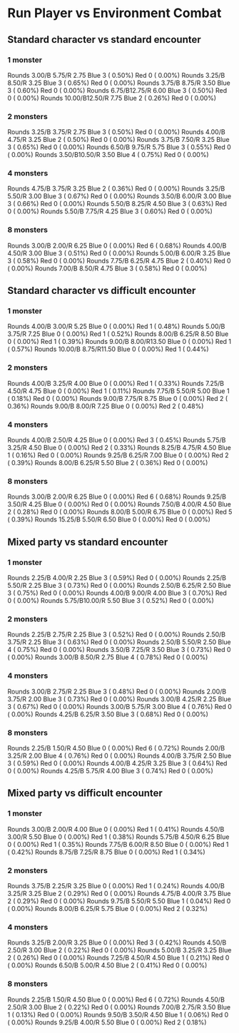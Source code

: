 # Run Player vs Environment Combat

## Standard character vs standard encounter

### 1 monster
Rounds  3.00/B 5.75/R 2.75 Blue 3 ( 0.50%) Red 0 ( 0.00%)
Rounds  3.25/B 8.50/R 3.25 Blue 3 ( 0.65%) Red 0 ( 0.00%)
Rounds  3.75/B 8.75/R 3.50 Blue 3 ( 0.60%) Red 0 ( 0.00%)
Rounds  6.75/B12.75/R 6.00 Blue 3 ( 0.50%) Red 0 ( 0.00%)
Rounds 10.00/B12.50/R 7.75 Blue 2 ( 0.26%) Red 0 ( 0.00%)

### 2 monsters
Rounds  3.25/B 3.75/R 2.75 Blue 3 ( 0.50%) Red 0 ( 0.00%)
Rounds  4.00/B 4.75/R 3.25 Blue 2 ( 0.50%) Red 0 ( 0.00%)
Rounds  3.75/B 7.50/R 3.25 Blue 3 ( 0.65%) Red 0 ( 0.00%)
Rounds  6.50/B 9.75/R 5.75 Blue 3 ( 0.55%) Red 0 ( 0.00%)
Rounds  3.50/B10.50/R 3.50 Blue 4 ( 0.75%) Red 0 ( 0.00%)

### 4 monsters
Rounds  4.75/B 3.75/R 3.25 Blue 2 ( 0.36%) Red 0 ( 0.00%)
Rounds  3.25/B 5.50/R 3.00 Blue 3 ( 0.67%) Red 0 ( 0.00%)
Rounds  3.50/B 6.00/R 3.00 Blue 3 ( 0.66%) Red 0 ( 0.00%)
Rounds  5.50/B 8.25/R 4.50 Blue 3 ( 0.63%) Red 0 ( 0.00%)
Rounds  5.50/B 7.75/R 4.25 Blue 3 ( 0.60%) Red 0 ( 0.00%)

### 8 monsters
Rounds  3.00/B 2.00/R 6.25 Blue 0 ( 0.00%) Red 6 ( 0.68%)
Rounds  4.00/B 4.50/R 3.00 Blue 3 ( 0.51%) Red 0 ( 0.00%)
Rounds  5.00/B 6.00/R 3.25 Blue 3 ( 0.58%) Red 0 ( 0.00%)
Rounds  7.75/B 6.25/R 4.75 Blue 2 ( 0.40%) Red 0 ( 0.00%)
Rounds  7.00/B 8.50/R 4.75 Blue 3 ( 0.58%) Red 0 ( 0.00%)
            

## Standard character vs difficult encounter

### 1 monster
Rounds  4.00/B 3.00/R 5.25 Blue 0 ( 0.00%) Red 1 ( 0.48%)
Rounds  5.00/B 3.75/R 7.25 Blue 0 ( 0.00%) Red 1 ( 0.52%)
Rounds  8.00/B 6.25/R 8.50 Blue 0 ( 0.00%) Red 1 ( 0.39%)
Rounds  9.00/B 8.00/R13.50 Blue 0 ( 0.00%) Red 1 ( 0.57%)
Rounds 10.00/B 8.75/R11.50 Blue 0 ( 0.00%) Red 1 ( 0.44%)

### 2 monsters
Rounds  4.00/B 3.25/R 4.00 Blue 0 ( 0.00%) Red 1 ( 0.33%)
Rounds  7.25/B 4.50/R 4.75 Blue 0 ( 0.00%) Red 1 ( 0.11%)
Rounds  7.75/B 5.50/R 5.00 Blue 1 ( 0.18%) Red 0 ( 0.00%)
Rounds  9.00/B 7.75/R 8.75 Blue 0 ( 0.00%) Red 2 ( 0.36%)
Rounds  9.00/B 8.00/R 7.25 Blue 0 ( 0.00%) Red 2 ( 0.48%)

### 4 monsters
Rounds  4.00/B 2.50/R 4.25 Blue 0 ( 0.00%) Red 3 ( 0.45%)
Rounds  5.75/B 3.25/R 4.50 Blue 0 ( 0.00%) Red 2 ( 0.33%)
Rounds  8.25/B 4.75/R 4.50 Blue 1 ( 0.16%) Red 0 ( 0.00%)
Rounds  9.25/B 6.25/R 7.00 Blue 0 ( 0.00%) Red 2 ( 0.39%)
Rounds  8.00/B 6.25/R 5.50 Blue 2 ( 0.36%) Red 0 ( 0.00%)

### 8 monsters
Rounds  3.00/B 2.00/R 6.25 Blue 0 ( 0.00%) Red 6 ( 0.68%)
Rounds  9.25/B 3.50/R 4.25 Blue 0 ( 0.00%) Red 0 ( 0.00%)
Rounds  7.50/B 4.00/R 4.50 Blue 2 ( 0.28%) Red 0 ( 0.00%)
Rounds  8.00/B 5.00/R 6.75 Blue 0 ( 0.00%) Red 5 ( 0.39%)
Rounds 15.25/B 5.50/R 6.50 Blue 0 ( 0.00%) Red 0 ( 0.00%)
            

## Mixed party vs standard encounter

### 1 monster
Rounds  2.25/B 4.00/R 2.25 Blue 3 ( 0.59%) Red 0 ( 0.00%)
Rounds  2.25/B 5.50/R 2.25 Blue 3 ( 0.73%) Red 0 ( 0.00%)
Rounds  2.50/B 6.25/R 2.50 Blue 3 ( 0.75%) Red 0 ( 0.00%)
Rounds  4.00/B 9.00/R 4.00 Blue 3 ( 0.70%) Red 0 ( 0.00%)
Rounds  5.75/B10.00/R 5.50 Blue 3 ( 0.52%) Red 0 ( 0.00%)

### 2 monsters
Rounds  2.25/B 2.75/R 2.25 Blue 3 ( 0.52%) Red 0 ( 0.00%)
Rounds  2.50/B 3.75/R 2.25 Blue 3 ( 0.63%) Red 0 ( 0.00%)
Rounds  2.50/B 5.50/R 2.50 Blue 4 ( 0.75%) Red 0 ( 0.00%)
Rounds  3.50/B 7.25/R 3.50 Blue 3 ( 0.73%) Red 0 ( 0.00%)
Rounds  3.00/B 8.50/R 2.75 Blue 4 ( 0.78%) Red 0 ( 0.00%)

### 4 monsters
Rounds  3.00/B 2.75/R 2.25 Blue 3 ( 0.48%) Red 0 ( 0.00%)
Rounds  2.00/B 3.75/R 2.00 Blue 3 ( 0.73%) Red 0 ( 0.00%)
Rounds  3.00/B 4.25/R 2.25 Blue 3 ( 0.67%) Red 0 ( 0.00%)
Rounds  3.00/B 5.75/R 3.00 Blue 4 ( 0.76%) Red 0 ( 0.00%)
Rounds  4.25/B 6.25/R 3.50 Blue 3 ( 0.68%) Red 0 ( 0.00%)

### 8 monsters
Rounds  2.25/B 1.50/R 4.50 Blue 0 ( 0.00%) Red 6 ( 0.72%)
Rounds  2.00/B 3.25/R 2.00 Blue 4 ( 0.76%) Red 0 ( 0.00%)
Rounds  4.00/B 3.75/R 2.50 Blue 3 ( 0.59%) Red 0 ( 0.00%)
Rounds  4.00/B 4.25/R 3.25 Blue 3 ( 0.64%) Red 0 ( 0.00%)
Rounds  4.25/B 5.75/R 4.00 Blue 3 ( 0.74%) Red 0 ( 0.00%)
            

## Mixed party vs difficult encounter

### 1 monster
Rounds  3.00/B 2.00/R 4.00 Blue 0 ( 0.00%) Red 1 ( 0.41%)
Rounds  4.50/B 3.00/R 5.50 Blue 0 ( 0.00%) Red 1 ( 0.38%)
Rounds  5.75/B 4.50/R 6.25 Blue 0 ( 0.00%) Red 1 ( 0.35%)
Rounds  7.75/B 6.00/R 8.50 Blue 0 ( 0.00%) Red 1 ( 0.42%)
Rounds  8.75/B 7.25/R 8.75 Blue 0 ( 0.00%) Red 1 ( 0.34%)

### 2 monsters
Rounds  3.75/B 2.25/R 3.25 Blue 0 ( 0.00%) Red 1 ( 0.24%)
Rounds  4.00/B 3.25/R 3.25 Blue 2 ( 0.29%) Red 0 ( 0.00%)
Rounds  4.75/B 4.00/R 3.75 Blue 2 ( 0.29%) Red 0 ( 0.00%)
Rounds  9.75/B 5.50/R 5.50 Blue 1 ( 0.04%) Red 0 ( 0.00%)
Rounds  8.00/B 6.25/R 5.75 Blue 0 ( 0.00%) Red 2 ( 0.32%)

### 4 monsters
Rounds  3.25/B 2.00/R 3.25 Blue 0 ( 0.00%) Red 3 ( 0.42%)
Rounds  4.50/B 2.50/R 3.00 Blue 2 ( 0.22%) Red 0 ( 0.00%)
Rounds  5.00/B 3.25/R 3.25 Blue 2 ( 0.26%) Red 0 ( 0.00%)
Rounds  7.25/B 4.50/R 4.50 Blue 1 ( 0.21%) Red 0 ( 0.00%)
Rounds  6.50/B 5.00/R 4.50 Blue 2 ( 0.41%) Red 0 ( 0.00%)

### 8 monsters
Rounds  2.25/B 1.50/R 4.50 Blue 0 ( 0.00%) Red 6 ( 0.72%)
Rounds  4.50/B 2.50/R 3.00 Blue 2 ( 0.22%) Red 0 ( 0.00%)
Rounds  7.00/B 2.75/R 3.50 Blue 1 ( 0.13%) Red 0 ( 0.00%)
Rounds  9.50/B 3.50/R 4.50 Blue 1 ( 0.06%) Red 0 ( 0.00%)
Rounds  9.25/B 4.00/R 5.50 Blue 0 ( 0.00%) Red 2 ( 0.18%)
